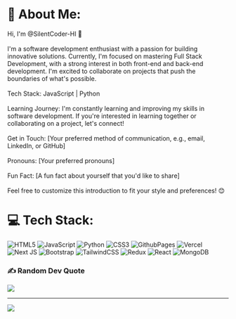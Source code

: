 # 💫 About Me:
Hi, I'm @SilentCoder-HI 👋<br><br>I'm a software development enthusiast with a passion for building innovative solutions. Currently, I'm focused on mastering Full Stack Development, with a strong interest in both front-end and back-end development. I'm excited to collaborate on projects that push the boundaries of what's possible.<br><br>Tech Stack: JavaScript | Python<br><br>Learning Journey: I'm constantly learning and improving my skills in software development. If you're interested in learning together or collaborating on a project, let's connect!<br><br>Get in Touch: [Your preferred method of communication, e.g., email, LinkedIn, or GitHub]<br><br>Pronouns: [Your preferred pronouns]<br><br>Fun Fact: [A fun fact about yourself that you'd like to share]<br><br>Feel free to customize this introduction to fit your style and preferences! 😊


# 💻 Tech Stack:
![HTML5](https://img.shields.io/badge/html5-%23E34F26.svg?style=for-the-badge&logo=html5&logoColor=white) ![JavaScript](https://img.shields.io/badge/javascript-%23323330.svg?style=for-the-badge&logo=javascript&logoColor=%23F7DF1E) ![Python](https://img.shields.io/badge/python-3670A0?style=for-the-badge&logo=python&logoColor=ffdd54) ![CSS3](https://img.shields.io/badge/css3-%231572B6.svg?style=for-the-badge&logo=css3&logoColor=white) ![GithubPages](https://img.shields.io/badge/github%20pages-121013?style=for-the-badge&logo=github&logoColor=white) ![Vercel](https://img.shields.io/badge/vercel-%23000000.svg?style=for-the-badge&logo=vercel&logoColor=white) ![Next JS](https://img.shields.io/badge/Next-black?style=for-the-badge&logo=next.js&logoColor=white) ![Bootstrap](https://img.shields.io/badge/bootstrap-%238511FA.svg?style=for-the-badge&logo=bootstrap&logoColor=white) ![TailwindCSS](https://img.shields.io/badge/tailwindcss-%2338B2AC.svg?style=for-the-badge&logo=tailwind-css&logoColor=white) ![Redux](https://img.shields.io/badge/redux-%23593d88.svg?style=for-the-badge&logo=redux&logoColor=white) ![React](https://img.shields.io/badge/react-%2320232a.svg?style=for-the-badge&logo=react&logoColor=%2361DAFB) ![MongoDB](https://img.shields.io/badge/MongoDB-%234ea94b.svg?style=for-the-badge&logo=mongodb&logoColor=white)

### ✍️ Random Dev Quote
![](https://quotes-github-readme.vercel.app/api?type=horizontal&theme=radical)

---
[![](https://visitcount.itsvg.in/api?id=SilentCoder-HI&icon=0&color=0)](https://visitcount.itsvg.in)

<!-- Proudly created with GPRM ( https://gprm.itsvg.in ) -->
